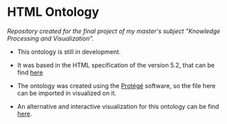# HTML Ontology

*Repository created for the final project of my master's subject "Knowledge Processing and Visualization".*

- This ontology is still in development. 

- It was based in the HTML specification of the version 5.2, that can be find [here](https://www.w3.org/TR/html52/)

- The ontology was created using the [Protégé](https://protege.stanford.edu) software, so the file here can be imported in visualized on it.

- An alternative and interactive visualization for this ontology can be find [here](https://rsg73626.github.io/docs/html-ongology-visualization/index.html).

